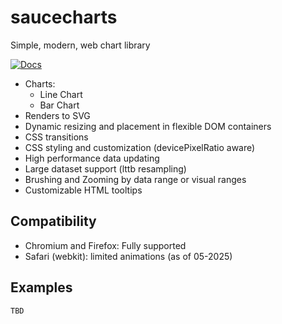 saucecharts
========
Simple, modern, web chart library

[![Docs](https://img.shields.io/badge/docs-api-lightgrey.svg)](https://saucellc.github.io/saucecharts)

 * Charts:
    * Line Chart
    * Bar Chart
 * Renders to SVG
 * Dynamic resizing and placement in flexible DOM containers
 * CSS transitions
 * CSS styling and customization (devicePixelRatio aware)
 * High performance data updating
 * Large dataset support (lttb resampling)
 * Brushing and Zooming by data range or visual ranges
 * Customizable HTML tooltips


Compatibility
--------
 * Chromium and Firefox: Fully supported
 * Safari (webkit): limited animations (as of 05-2025)
 

Examples
--------
```html
TBD
```
